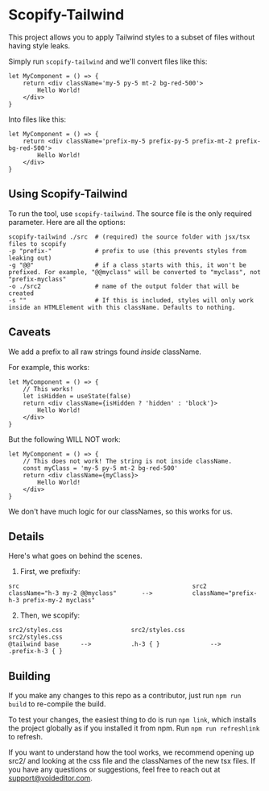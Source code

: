 
# Scopify-Tailwind

This project allows you to apply Tailwind styles to a subset of files without having style leaks.

Simply run `scopify-tailwind` and we'll convert files like this:

```
let MyComponent = () => {
    return <div className='my-5 py-5 mt-2 bg-red-500'>
        Hello World!
    </div>
}
```
Into files like this:
```
let MyComponent = () => {
    return <div className='prefix-my-5 prefix-py-5 prefix-mt-2 prefix-bg-red-500'>
        Hello World!
    </div>
}
```


## Using Scopify-Tailwind
To run the tool, use `scopify-tailwind`. The source file is the only required parameter. Here are all the options:

```
scopify-tailwind ./src  # (required) the source folder with jsx/tsx files to scopify 
-p "prefix-"            # prefix to use (this prevents styles from leaking out)
-g "@@"                 # if a class starts with this, it won't be prefixed. For example, "@@myclass" will be converted to "myclass", not "prefix-myclass"
-o ./src2               # name of the output folder that will be created
-s ""                   # If this is included, styles will only work inside an HTMLElement with this className. Defaults to nothing. 
```


## Caveats
We add a prefix to all raw strings found *inside* className. 

For example, this works:
```
let MyComponent = () => {
    // This works!
    let isHidden = useState(false)
    return <div className={isHidden ? 'hidden' : 'block'}>
        Hello World!
    </div>
}
```

But the following WILL NOT work:

```
let MyComponent = () => {
    // This does not work! The string is not inside className.
    const myClass = 'my-5 py-5 mt-2 bg-red-500'
    return <div className={myClass}>
        Hello World!
    </div>
}
```

We don't have much logic for our classNames, so this works for us.


## Details

Here's what goes on behind the scenes.

1. First, we prefixify:
```
src                                                src2
className="h-3 my-2 @@myclass"       -->           className="prefix-h-3 prefix-my-2 myclass"
```



2. Then, we scopify:
```
src2/styles.css                   src2/styles.css                     src2/styles.css
@tailwind base      -->           .h-3 { }              -->           .prefix-h-3 { }
```



## Building

If you make any changes to this repo as a contributor, just run `npm run build` to re-compile the build.

To test your changes, the easiest thing to do is run `npm link`, which installs the project globally as if you installed it from npm. Run `npm run refreshlink` to refresh.

If you want to understand how the tool works, we recommend opening up src2/ and looking at the css file and the classNames of the new tsx files. If you have any questions or suggestions, feel free to reach out at support@voideditor.com.


